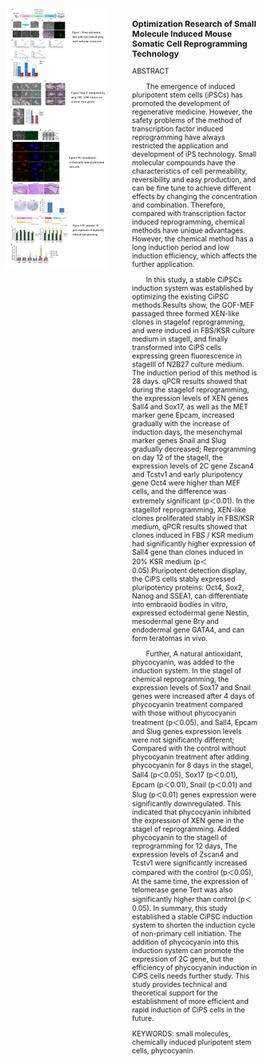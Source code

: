 <table border="0" cellspacing="10" cellpadding="2">
<div class="golf">
    <div class="photo"><img src="./2333.jpg" style="float:left"></div>
    <div class="intro">
        <h3>Optimization Research of Small Molecule Induced Mouse Somatic Cell Reprogramming Technology</h3>
        <p>ABSTRACT
        <p style="text-indent:2em">The emergence of induced pluripotent stem cells (iPSCs) has promoted the development of regenerative medicine. However, the safety problems of the method of transcription factor induced reprogramming have always restricted the application and development of iPS technology. Small molecular compounds have the characteristics of cell permeability, reversibility and easy production, and can be fine tune to achieve different effects by changing the concentration and combination. Therefore, compared with transcription factor induced reprogramming, chemical methods have unique advantages. However, the chemical method has a long induction period and low induction efficiency, which affects the further application.
        <p style="text-indent:2em">In this study, a stable CiPSCs induction system was established by optimizing the existing CiPSC methods.Results show, the GOF-MEF passaged three formed XEN-like clones in stageⅠof reprogramming, and were induced in FBS/KSR culture medium in stageⅡ, and finally transformed into CiPS cells expressing green fluorescence in stageⅢ of N2B27 culture medium. The induction period of this method is 28 days. qPCR results showed that during the stageⅠof reprogramming, the expression levels of XEN genes Sall4 and Sox17, as well as the MET marker gene Epcam, increased gradually with the increase of induction days, the mesenchymal marker genes Snail and Slug gradually decreased; Reprogramming on day 12 of the stageⅡ, the expression levels of 2C gene Zscan4 and Tcstv1 and early pluripotency gene Oct4 were higher than MEF cells, and the difference was extremely significant (p＜0.01). In the stageⅡof reprogramming, XEN-like clones proliferated stably in FBS/KSR medium, qPCR results showed that clones induced in FBS / KSR medium had significantly higher expression of Sall4 gene than clones induced in 20% KSR medium (p＜0.05).Pluripotent detection display, the CiPS cells stably expressed pluripotency proteins: Oct4, Sox2, Nanog and SSEA1, can differentiate into embraoid bodies in vitro, expressed ectodermal gene Nestin, mesodermal gene Bry and endodermal gene GATA4, and can form teratomas in vivo.
        <p style="text-indent:2em">Further, A natural antioxidant, phycocyanin, was added to the induction system. In the stageⅠ of chemical reprogramming, the expression levels of Sox17 and Snail genes were increased after 4 days of phycocyanin treatment compared with those without phycocyanin treatment (p＜0.05), and Sall4, Epcam and Slug genes expression levels were not significantly different; Compared with the control without phycocyanin treatment after adding phycocyanin for 8 days in the stageⅠ, Sall4 (p＜0.05), Sox17 (p＜0.01), Epcam (p＜0.01), Snail (p＜0.01) and Slug (p＜0.01) genes expression were significantly downregulated. This indicated that phycocyanin inhibited the expression of XEN gene in the stageⅠ of reprogramming. Added phycocyanin to the stageⅡ of reprogramming for 12 days, The expression levels of Zscan4 and Tcstv1 were significantly increased compared with the control (p＜0.05), At the same time, the expression of telomerase gene Tert was also significantly higher than control (p＜0.05). In summary, this study established a stable CiPSC induction system to shorten the induction cycle of non-primary cell initiation. The addition of phycocyanin into this induction system can promote the expression of 2C gene, but the efficiency of phycocyanin induction in CiPS cells needs further study. This study provides technical and theoretical support for the establishment of more efficient and rapid induction of CiPS cells in the future.
        <p>KEYWORDS: small molecules, chemically induced pluripotent stem cells, phycocyanin
                          </p>
    </div>
</div>
<style>
    .photo{
        float:left;
        width:40%;
    }
    .intro{
        float:right;
        width:50%;
    }
</style>
<div class="photo"></div>
<div class="intro"></div>
